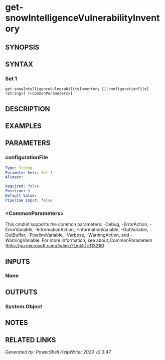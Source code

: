 ﻿# get-snowIntelligenceVulnerabilityInventory

## SYNOPSIS


## SYNTAX

### Set 1
```
get-snowIntelligenceVulnerabilityInventory [[-configurationFile] <String>] [<CommonParameters>]
```

## DESCRIPTION


## EXAMPLES

## PARAMETERS

### configurationFile


```yaml
Type: String
Parameter Sets: Set 1
Aliases: 

Required: false
Position: 9
Default Value: 
Pipeline Input: false
```

### \<CommonParameters\>
This cmdlet supports the common parameters: -Debug, -ErrorAction, -ErrorVariable, -InformationAction, -InformationVariable, -OutVariable, -OutBuffer, -PipelineVariable, -Verbose, -WarningAction, and -WarningVariable. For more information, see about_CommonParameters (http://go.microsoft.com/fwlink/?LinkID=113216).

## INPUTS

### None


## OUTPUTS

### System.Object


## NOTES

## RELATED LINKS


*Generated by: PowerShell HelpWriter 2020 v2.3.47*
